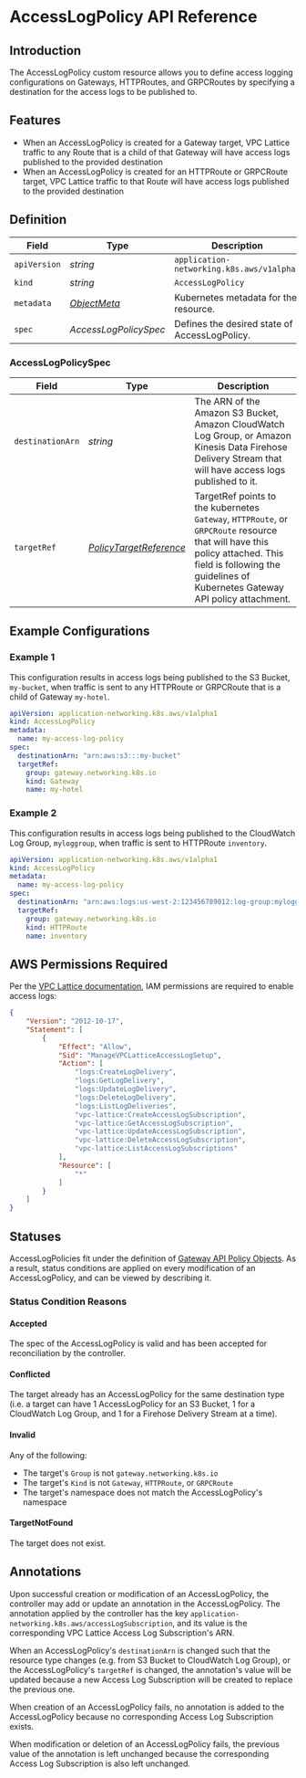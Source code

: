 # AccessLogPolicy API Reference

## Introduction

The AccessLogPolicy custom resource allows you to define access logging configurations on
Gateways, HTTPRoutes, and GRPCRoutes by specifying a destination for the access logs to be published to.

## Features
- When an AccessLogPolicy is created for a Gateway target, VPC Lattice traffic to any Route that is a child of that Gateway will have access logs published to the provided destination
- When an AccessLogPolicy is created for an HTTPRoute or GRPCRoute target, VPC Lattice traffic to that Route will have access logs published to the provided destination

## Definition

| Field        | Type                                                                                                     | Description                                      |
|--------------|----------------------------------------------------------------------------------------------------------|--------------------------------------------------|
| `apiVersion` | *string*                                                                                                 | `application-networking.k8s.aws/v1alpha1`       |
| `kind`       | *string*                                                                                                 | `AccessLogPolicy`                                |
| `metadata`   | [*ObjectMeta*](https://kubernetes.io/docs/reference/generated/kubernetes-api/v1.26/#objectmeta-v1-meta) | Kubernetes metadata for the resource.            |
| `spec`       | *AccessLogPolicySpec*                                                                                    | Defines the desired state of AccessLogPolicy.    |

### AccessLogPolicySpec

| Field                                       | Type                                                                                           | Description                                                                                                                                           |
|---------------------------------------------|------------------------------------------------------------------------------------------------|-------------------------------------------------------------------------------------------------------------------------------------------------------|
| `destinationArn`                            | *string*                                                                                       | The ARN of the Amazon S3 Bucket, Amazon CloudWatch Log Group, or Amazon Kinesis Data Firehose Delivery Stream that will have access logs published to it. |
| `targetRef`                                 | *[PolicyTargetReference](https://gateway-api.sigs.k8s.io/geps/gep-713/#policy-targetref-api)* | TargetRef points to the kubernetes `Gateway`, `HTTPRoute`, or `GRPCRoute` resource that will have this policy attached. This field is following the guidelines of Kubernetes Gateway API policy attachment. |

## Example Configurations

### Example 1

This configuration results in access logs being published to the S3 Bucket, `my-bucket`, when traffic
is sent to any HTTPRoute or GRPCRoute that is a child of Gateway `my-hotel`.

```yaml
apiVersion: application-networking.k8s.aws/v1alpha1
kind: AccessLogPolicy
metadata:
  name: my-access-log-policy
spec:
  destinationArn: "arn:aws:s3:::my-bucket"
  targetRef:
    group: gateway.networking.k8s.io
    kind: Gateway
    name: my-hotel
```

### Example 2

This configuration results in access logs being published to the CloudWatch Log Group, `myloggroup`, when traffic
is sent to HTTPRoute `inventory`.

```yaml
apiVersion: application-networking.k8s.aws/v1alpha1
kind: AccessLogPolicy
metadata:
  name: my-access-log-policy
spec:
  destinationArn: "arn:aws:logs:us-west-2:123456789012:log-group:myloggroup:*"
  targetRef:
    group: gateway.networking.k8s.io
    kind: HTTPRoute
    name: inventory
```

## AWS Permissions Required

Per the [VPC Lattice documentation](https://docs.aws.amazon.com/vpc-lattice/latest/ug/monitoring-access-logs.html#monitoring-access-logs-IAM),
 IAM permissions are required to enable access logs:

```json
{
    "Version": "2012-10-17",
    "Statement": [
        {
            "Effect": "Allow",
            "Sid": "ManageVPCLatticeAccessLogSetup",
            "Action": [
                "logs:CreateLogDelivery",
                "logs:GetLogDelivery",
                "logs:UpdateLogDelivery",
                "logs:DeleteLogDelivery",
                "logs:ListLogDeliveries",
                "vpc-lattice:CreateAccessLogSubscription",
                "vpc-lattice:GetAccessLogSubscription",
                "vpc-lattice:UpdateAccessLogSubscription",
                "vpc-lattice:DeleteAccessLogSubscription",
                "vpc-lattice:ListAccessLogSubscriptions"
            ],
            "Resource": [
                "*"
            ]
        }
    ]
}
```

## Statuses

AccessLogPolicies fit under the definition of [Gateway API Policy Objects](https://gateway-api.sigs.k8s.io/geps/gep-713/#on-policy-objects).
As a result, status conditions are applied on every modification of an AccessLogPolicy, and can be viewed by describing it.

### Status Condition Reasons

#### Accepted

The spec of the AccessLogPolicy is valid and has been accepted for reconciliation by the controller.

#### Conflicted

The target already has an AccessLogPolicy for the same destination type
(i.e. a target can have 1 AccessLogPolicy for an S3 Bucket, 1 for a CloudWatch Log Group,
and 1 for a Firehose Delivery Stream at a time).

#### Invalid

Any of the following:
- The target's `Group` is not `gateway.networking.k8s.io`
- The target's `Kind` is not `Gateway`, `HTTPRoute`, or `GRPCRoute`
- The target's namespace does not match the AccessLogPolicy's namespace

#### TargetNotFound

The target does not exist.

## Annotations

Upon successful creation or modification of an AccessLogPolicy, the controller may add or update an annotation in the
AccessLogPolicy. The annotation applied by the controller has the key
`application-networking.k8s.aws/accessLogSubscription`, and its value is the corresponding VPC Lattice Access Log
Subscription's ARN.

When an AccessLogPolicy's `destinationArn` is changed such that the resource type changes (e.g. from S3 Bucket to CloudWatch Log Group),
or the AccessLogPolicy's `targetRef` is changed, the annotation's value will be updated because a new Access Log Subscription will be created to replace the previous one.

When creation of an AccessLogPolicy fails, no annotation is added to the AccessLogPolicy because no corresponding Access Log Subscription exists.

When modification or deletion of an AccessLogPolicy fails, the previous value of the annotation is left unchanged because the
corresponding Access Log Subscription is also left unchanged.
